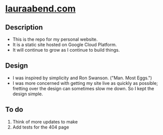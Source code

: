 # [lauraabend.com](https://lauraabend.com/)
## Description
- This is the repo for my personal website.
- It is a static site hosted on Google Cloud Platform.
- It will continue to grow as I continue to build things.
## Design
- I was inspired by simplicity and Ron Swanson. ("Man. Most Eggs.")
- I was more concerned with getting my site live as quickly as possible; fretting over the design can sometimes slow me down. So I kept the design simple.
## To do
1. Think of more updates to make
1. Add tests for the 404 page